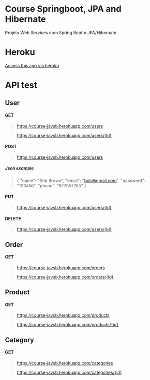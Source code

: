 # Course Springboot, JPA and Hibernate
Projeto Web Services com Spring Boot e JPA/Hibernate

# Heroku
[Access this app via heroku](https://www.google.com](https://course-javsb.herokuapp.com/))

# API test
## User
#### GET
> https://course-javsb.herokuapp.com/users

> https://course-javsb.herokuapp.com/users/{id}

#### POST
> https://course-javsb.herokuapp.com/users

##### Json example
> { 
 "name": "Bob Brown", 
 "email": "bob@gmail.com", 
  "password": "123456",
 "phone": "977557755"
} 

#### PUT
> https://course-javsb.herokuapp.com/users/{id}

#### DELETE
> https://course-javsb.herokuapp.com/users/{id}

## Order
#### GET
> https://course-javsb.herokuapp.com/orders

> https://course-javsb.herokuapp.com/orders/{id}

## Product
#### GET
> https://course-javsb.herokuapp.com/products

> https://course-javsb.herokuapp.com/products/{id}

## Category
#### GET
> https://course-javsb.herokuapp.com/categories

> https://course-javsb.herokuapp.com/categories/{id}
